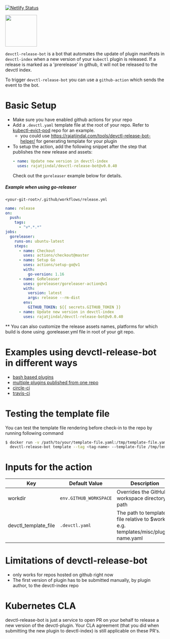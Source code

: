 [![Netlify Status](https://api.netlify.com/api/v1/badges/cfd72dea-e22a-463b-8e20-5748b743140a/deploy-status)](https://app.netlify.com/sites/angry-borg-f9dd47/deploys)

<a href="https://github.com/alex-held/devctl-release-bot"><img src="https://github.com/devctl-release-bot.png" width="100"></a><span width="10px">

`devctl-release-bot` is a bot that automates the update of plugin manifests in `devctl-index` when a new version of your `kubectl` plugin is released.
If a release is marked as a 'prerelease' in github, it will not be released to the devctl index.

To trigger `devctl-release-bot` you can use a `github-action` which sends the event to the bot.

# Basic Setup

- Make sure you have enabled github actions for your repo
- Add a `.devctl.yaml` template file at the root of your repo. Refer to [kubectl-evict-pod](https://github.com/alex-held/kubectl-evict-pod) repo for an example.
  - you could use https://rajatjindal.com/tools/devctl-release-bot-helper/ for generating template for your plugin
- To setup the action, add the following snippet after the step that publishes the new release and assets:
  ```yaml
  - name: Update new version in devctl-index
    uses: rajatjindal/devctl-release-bot@v0.0.40
  ```
  Check out the `goreleaser` example below for details.

##### Example when using go-releaser

`<your-git-root>/.github/workflows/release.yml`

```yaml
name: release
on:
  push:
    tags:
      - "v*.*.*"
jobs:
  goreleaser:
    runs-on: ubuntu-latest
    steps:
      - name: Checkout
        uses: actions/checkout@master
      - name: Setup Go
        uses: actions/setup-go@v1
        with:
          go-version: 1.16
      - name: GoReleaser
        uses: goreleaser/goreleaser-action@v1
        with:
          version: latest
          args: release --rm-dist
        env:
          GITHUB_TOKEN: ${{ secrets.GITHUB_TOKEN }}
      - name: Update new version in devctl-index
        uses: rajatjindal/devctl-release-bot@v0.0.40
```

\*\* You can also customize the release assets names, platforms for which build is done using .goreleaser.yml file in root of your git repo.

# Examples using devctl-release-bot in different ways

- [bash based plugins](https://github.com/ahmetb/kubectx/blob/master/.github/workflows/release.yml)
- [multiple plugins published from one repo](https://github.com/ahmetb/kubectx/blob/master/.github/workflows/release.yml)
- [circle-ci](examples/circleci.yml)
- [travis-ci](examples/travis.yml)

# Testing the template file

You can test the template file rendering before check-in to the repo by running following command

```bash
$ docker run -v /path/to/your/template-file.yaml:/tmp/template-file.yaml rajatjindal/devctl-release-bot:v0.0.40 \
  devctl-release-bot template --tag <tag-name> --template-file /tmp/template-file.yaml
```

# Inputs for the action

| Key                | Default Value          | Description                                                                          |
| ------------------ | ---------------------- | ------------------------------------------------------------------------------------ |
| workdir            | `env.GITHUB_WORKSPACE` | Overrides the GitHub workspace directory path                                        |
| devctl_template_file | `.devctl.yaml`           | The path to template file relative to $workdir. e.g. templates/misc/plugin-name.yaml |

# Limitations of devctl-release-bot

- only works for repos hosted on github right now
- The first version of plugin has to be submitted manually, by plugin author, to the devctl-index repo

# Kubernetes CLA

devctl-release-bot is just a service to open PR on your behalf to release a new version of the devctl-plugin. Your CLA agreement (that you did when submitting the new plugin to devctl-index) is still applicable on these PR's.
